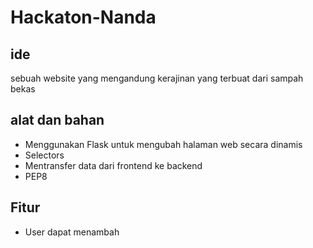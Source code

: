 # Hackaton-Nanda

## ide
sebuah website yang mengandung kerajinan yang terbuat dari sampah bekas

## alat dan bahan
- Menggunakan Flask untuk mengubah halaman web secara dinamis
- Selectors
- Mentransfer data dari frontend ke backend
- PEP8

## Fitur
- User dapat menambah
